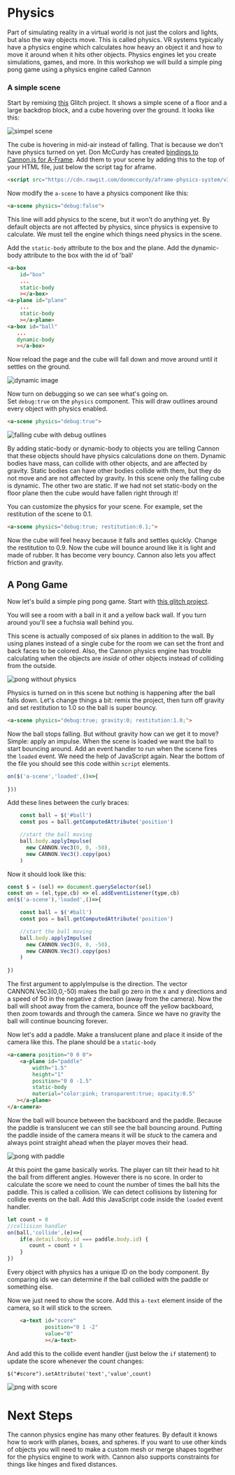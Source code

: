 # Physics

Part of simulating reality in a virtual world is not just the colors and lights, but also the way objects move. This is called physics.  VR systems typically have a physics engine which calculates how heavy an object it and how to move it around when it hits other objects.  Physics engines let you create simulations, games, and more. In this workshop we will build a simple ping pong game using a physics engine called Cannon


### A simple scene

Start by remixing [this](https://webxr-workshop-physics.glitch.me/) Glitch project. It shows a simple scene of a floor and a large backdrop block, and a cube hovering over the ground. It looks like this:

![simpel scene](images/simple-scene.png)

The cube is hovering in mid-air instead of falling. That is because we don't have physics turned on yet.  Don McCurdy has created [bindings to Cannon.js for A-Frame](https://github.com/donmccurdy/aframe-physics-system). Add them to your scene by adding this to the top of your HTML file, just below the script tag for aframe.

```html
<script src="https://cdn.rawgit.com/donmccurdy/aframe-physics-system/v3.2.0/dist/aframe-physics-system.min.js"></script>

```

Now modify the `a-scene` to have a physics component like this:

```html 
<a-scene physics="debug:false">      
```

This line will add physics to the scene, but it won't do anything yet. 
By default objects are not affected by physics,
since physics is expensive to calculate. We must tell the
engine which things need physics in the scene.

Add the `static-body` attribute to the box and the plane.
Add the dynamic-body attribute to the box with the id of 'ball'


```html
<a-box
    id="box"
    ...
    static-body
    ></a-box>   
<a-plane id="plane"
    ...
    static-body
    ></a-plane>
<a-box id="ball"
   ...
   dynamic-body
   ></a-box>

```

Now reload the page and the cube will fall down and move around until it settles on the ground.

![dynamic image](images/cube-falling.png)

Now turn on debugging so we can see what's going on.  
Set `debug:true` on the `physics` component. This will draw outlines around every
object with physics enabled.

```html
<a-scene physics="debug:true">      
```

![falling cube with debug outlines](images/falling-with-debug.png)


By adding static-body or dynamic-body to objects you are telling
Cannon that these objects should have physics calculations done on them.  Dynamic bodies have mass, can collide with other objects, and are affected by gravity.  Static bodies can have other bodies collide with them, but they do not move and are not affected by gravity.  In this scene only the falling cube is dynamic. The other two are static. If we had not set static-body on the floor plane then the cube would have fallen right through it!


You can customize the physics for your scene. For example, set the restitution of the scene to 0.1.

```html
<a-scene physics="debug:true; restitution:0.1;">      
```

Now the cube will feel heavy because it falls and settles quickly.  Change the restitution to 0.9. Now the cube will bounce around like it is light and made of rubber. It has become very bouncy.  Cannon also lets you affect friction and gravity.

## A Pong Game


Now let's build a simple ping pong game.  Start with [this glitch project](https://webxr-workshop-physics2.glitch.me/).

You will see a room with a ball in it and a yellow back wall. If you turn around you'll see a fuchsia wall behind you.

This scene is actually composed of six planes in addition to the wall. By using planes instead of a single cube for the room we can set the front and back faces to be colored. Also, the Cannon physics engine has trouble calculating when the objects are *inside* of other objects instead of colliding from the outside.

![pong without physics](images/pong-no-physics.png)

Physics is turned on in this scene but nothing is happening after the ball falls down.  Let's change things a bit: remix the project, then turn off gravity and set restitution to 1.0 so the ball is super bouncy.

```html
<a-scene physics="debug:true; gravity:0; restitution:1.0;">
 ```

Now the ball stops falling. But without gravity how can we get it to move? Simple: apply an impulse. When the scene is loaded we want the ball to start bouncing around. Add an event handler to run when the scene fires the `loaded` event. We need the help of JavaScript again. Near the bottom of the file you should see this code within `script` elements.

```javascript
on($('a-scene','loaded',()=>{
    
}))
```

Add these lines between the curly braces:

```javascript
    const ball = $('#ball')
    const pos = ball.getComputedAttribute('position')

    //start the ball moving
    ball.body.applyImpulse(
      new CANNON.Vec3(0, 0, -50),
      new CANNON.Vec3().copy(pos)
    )
```

Now it should look like this:

```javascript
const $ = (sel) => document.querySelector(sel)
const on = (el,type,cb) => el.addEventListener(type,cb)
on($('a-scene'),'loaded',()=>{

    const ball = $('#ball')
    const pos = ball.getComputedAttribute('position')

    //start the ball moving
    ball.body.applyImpulse(
      new CANNON.Vec3(0, 0, -50),
      new CANNON.Vec3().copy(pos)
    )
    
})
```


The first argument to applyImpulse is the direction. The vector CANNON.Vec3(0,0,-50) makes the ball go zero in the x and y directions and a speed of 50 in the negative z direction (away from the camera). Now the ball will shoot away from the camera, bounce off the yellow backboard, then zoom towards and through the camera. Since we have no gravity the ball will continue bouncing forever.

Now let's add a paddle. Make a translucent plane and place it inside of the camera like this. The plane should be a `static-body`

```html
<a-camera position="0 0 0">
    <a-plane id="paddle"
        width="1.5"
        height="1"
        position="0 0 -1.5"
        static-body
        material="color:pink; transparent:true; opacity:0.5"
   ></a-plane>
</a-camera>
```

Now the ball will bounce between the backboard and the paddle. Because the paddle is translucent we can still see the ball bouncing around. Putting the paddle inside of the camera means it will be *stuck* to the camera and always point straight ahead when the player moves their head.


![pong with paddle](images/pong-with-paddle.png)

At this point the game basically works. The player can tilt their head to hit the ball from different angles. However there is no score. In order to calculate the score we need to count the number of times the ball hits the paddle.  This is called a collision. We can detect collisions by listening for collide events on the ball. Add this JavaScript code inside the `loaded` event handler.

```javascript
let count = 0
//collision handler
on(ball,'collide',(e)=>{
    if(e.detail.body.id === paddle.body.id) {
       count = count + 1
    }
})
```

Every object with physics has a unique ID on the body component. By comparing ids we can determine if the ball collided with the paddle or something else.


Now we just need to show the score. Add this `a-text` element inside of the camera, so it will stick to the screen.

```html
    <a-text id="score"
            position="0 1 -2"
            value="0"
            ></a-text>


```
And add this to the collide event handler (just below the `if` statement) to update the score whenever the count changes:

```html
$("#score").setAttribute('text','value',count)
```

![png with score](images/pong-with-score.png)

# Next Steps

The cannon physics engine has many other features. By default it knows how to work with planes, boxes, and spheres. If you want to use other kinds of objects you will need to make a custom mesh or merge shapes together for the physics engine to work with. Cannon also supports constraints for things like hinges and fixed distances.
